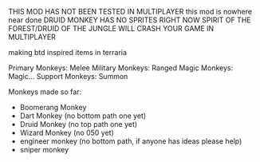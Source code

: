 THIS MOD HAS NOT BEEN TESTED IN MULTIPLAYER
this mod is nowhere near done
DRUID MONKEY HAS NO SPRITES RIGHT NOW
SPIRIT OF THE FOREST/DRUID OF THE JUNGLE WILL CRASH YOUR GAME IN MULTIPLAYER

making btd inspired items in terraria

Primary Monkeys: Melee
Military Monkeys: Ranged
Magic Monkeys: Magic...
Support Monkeys: Summon

Monkeys made so far:
- Boomerang Monkey
- Dart Monkey (no bottom path one yet)
- Druid Monkey (no top path one yet)
- Wizard Monkey (no 050 yet)
- engineer monkey (no bottom path, if anyone has ideas please help)
- sniper monkey
